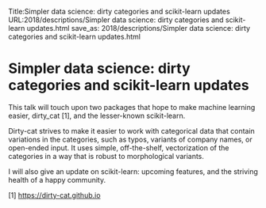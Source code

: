 Title:Simpler data science: dirty categories and scikit-learn updates
URL:2018/descriptions/Simpler data science: dirty categories and scikit-learn updates.html
save_as: 2018/descriptions/Simpler data science: dirty categories and scikit-learn updates.html



# Simpler data science: dirty categories and scikit-learn updates

This talk will touch upon two packages that hope to make machine learning
easier, dirty_cat [1], and the lesser-known scikit-learn.

Dirty-cat strives to make it easier to work with categorical data that
contain variations in the categories, such as typos, variants of company
names, or open-ended input. It uses simple, off-the-shelf, vectorization
of the categories in a way that is robust to morphological variants.

I will also give an update on scikit-learn: upcoming features, and the
striving health of a happy community.

[1] https://dirty-cat.github.io
